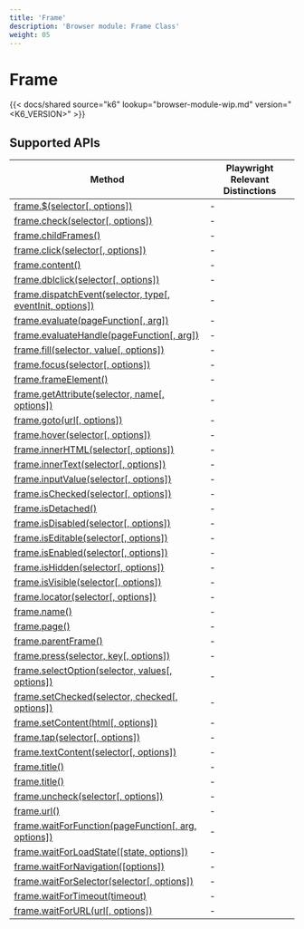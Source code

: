 ```yaml
---
title: 'Frame'
description: 'Browser module: Frame Class'
weight: 05
---
```


# Frame

{{< docs/shared source="k6" lookup="browser-module-wip.md" version="<K6_VERSION>" >}}

## Supported APIs

| Method                                                                                                                                                    | Playwright Relevant Distinctions |
| --------------------------------------------------------------------------------------------------------------------------------------------------------- | -------------------------------- |
| <a href="https://playwright.dev/docs/api/class-frame#frame-query-selector" target="_blank" >frame.$(selector[, options])</a>                              | -                                |
| <a href="https://playwright.dev/docs/api/class-frame#frame-check" target="_blank" >frame.check(selector[, options])</a>                                   | -                                |
| <a href="https://playwright.dev/docs/api/class-frame#frame-child-frames" target="_blank" >frame.childFrames()</a>                                         | -                                |
| <a href="https://playwright.dev/docs/api/class-frame#frame-click" target="_blank" >frame.click(selector[, options])</a>                                   | -                                |
| <a href="https://playwright.dev/docs/api/class-frame#frame-content" target="_blank" >frame.content()</a>                                                  | -                                |
| <a href="https://playwright.dev/docs/api/class-frame#frame-dblclick" target="_blank" >frame.dblclick(selector[, options])</a>                             | -                                |
| <a href="https://playwright.dev/docs/api/class-frame#frame-dispatch-event" target="_blank" >frame.dispatchEvent(selector, type[, eventInit, options])</a> | -                                |
| <a href="https://playwright.dev/docs/api/class-frame#frame-evaluate" target="_blank" >frame.evaluate(pageFunction[, arg])</a>                             | -                                |
| <a href="https://playwright.dev/docs/api/class-frame#frame-evaluate-handle" target="_blank" >frame.evaluateHandle(pageFunction[, arg])</a>                | -                                |
| <a href="https://playwright.dev/docs/api/class-frame#frame-fill" target="_blank" >frame.fill(selector, value[, options])</a>                              | -                                |
| <a href="https://playwright.dev/docs/api/class-frame#frame-focus" target="_blank" >frame.focus(selector[, options])</a>                                   | -                                |
| <a href="https://playwright.dev/docs/api/class-frame#frame-frame-element" target="_blank" >frame.frameElement()</a>                                       | -                                |
| <a href="https://playwright.dev/docs/api/class-frame#frame-get-attribute" target="_blank" >frame.getAttribute(selector, name[, options])</a>              | -                                |
| <a href="https://playwright.dev/docs/api/class-frame#frame-goto" target="_blank" >frame.goto(url[, options])</a>                                          | -                                |
| <a href="https://playwright.dev/docs/api/class-frame#frame-hover" target="_blank" >frame.hover(selector[, options])</a>                                   | -                                |
| <a href="https://playwright.dev/docs/api/class-frame#frame-inner-html" target="_blank" >frame.innerHTML(selector[, options])</a>                          | -                                |
| <a href="https://playwright.dev/docs/api/class-frame#frame-inner-text" target="_blank" >frame.innerText(selector[, options])</a>                          | -                                |
| <a href="https://playwright.dev/docs/api/class-frame#frame-input-value" target="_blank" >frame.inputValue(selector[, options])</a>                        | -                                |
| <a href="https://playwright.dev/docs/api/class-frame#frame-is-checked" target="_blank" >frame.isChecked(selector[, options])</a>                          | -                                |
| <a href="https://playwright.dev/docs/api/class-frame#frame-is-detached" target="_blank" >frame.isDetached()</a>                                           | -                                |
| <a href="https://playwright.dev/docs/api/class-frame#frame-is-disabled" target="_blank" >frame.isDisabled(selector[, options])</a>                        | -                                |
| <a href="https://playwright.dev/docs/api/class-frame#frame-is-editable" target="_blank" >frame.isEditable(selector[, options])</a>                        | -                                |
| <a href="https://playwright.dev/docs/api/class-frame#frame-is-enabled" target="_blank" >frame.isEnabled(selector[, options])</a>                          | -                                |
| <a href="https://playwright.dev/docs/api/class-frame#frame-is-hidden" target="_blank" >frame.isHidden(selector[, options])</a>                            | -                                |
| <a href="https://playwright.dev/docs/api/class-frame#frame-is-visible" target="_blank" >frame.isVisible(selector[, options])</a>                          | -                                |
| <a href="https://playwright.dev/docs/api/class-frame#frame-locator" target="_blank" >frame.locator(selector[, options])</a>                               | -                                |
| <a href="https://playwright.dev/docs/api/class-frame#frame-name" target="_blank" >frame.name()</a>                                                        | -                                |
| <a href="https://playwright.dev/docs/api/class-frame#frame-page" target="_blank" >frame.page()</a>                                                        | -                                |
| <a href="https://playwright.dev/docs/api/class-frame#frame-parent-frame" target="_blank" >frame.parentFrame()</a>                                         | -                                |
| <a href="https://playwright.dev/docs/api/class-frame#frame-press" target="_blank" >frame.press(selector, key[, options])</a>                              | -                                |
| <a href="https://playwright.dev/docs/api/class-frame#frame-select-option" target="_blank" >frame.selectOption(selector, values[, options])</a>            | -                                |
| <a href="https://playwright.dev/docs/api/class-frame#frame-set-checked" target="_blank" >frame.setChecked(selector, checked[, options])</a>               | -                                |
| <a href="https://playwright.dev/docs/api/class-frame#frame-set-content" target="_blank" >frame.setContent(html[, options])</a>                            | -                                |
| <a href="https://playwright.dev/docs/api/class-frame#frame-tap" target="_blank" >frame.tap(selector[, options])</a>                                       | -                                |
| <a href="https://playwright.dev/docs/api/class-frame#frame-text-content" target="_blank" >frame.textContent(selector[, options])</a>                      | -                                |
| <a href="https://playwright.dev/docs/api/class-frame#frame-title" target="_blank" >frame.title()</a>                                                      | -                                |
| <a href="https://playwright.dev/docs/api/class-frame#frame-type" target="_blank" >frame.title()</a>                                                       | -                                |
| <a href="https://playwright.dev/docs/api/class-frame#frame-uncheck" target="_blank" >frame.uncheck(selector[, options])</a>                               | -                                |
| <a href="https://playwright.dev/docs/api/class-frame#frame-url" target="_blank" >frame.url()</a>                                                          | -                                |
| <a href="https://playwright.dev/docs/api/class-frame#frame-wait-for-function" target="_blank" >frame.waitForFunction(pageFunction[, arg, options])</a>    | -                                |
| <a href="https://playwright.dev/docs/api/class-frame#frame-wait-for-load-state" target="_blank" >frame.waitForLoadState([state, options])</a>             | -                                |
| <a href="https://playwright.dev/docs/api/class-frame#frame-wait-for-navigation" target="_blank" >frame.waitForNavigation([options])</a>                   | -                                |
| <a href="https://playwright.dev/docs/api/class-frame#frame-wait-for-selector" target="_blank" >frame.waitForSelector(selector[, options])</a>             | -                                |
| <a href="https://playwright.dev/docs/api/class-frame#frame-wait-for-timeout" target="_blank" >frame.waitForTimeout(timeout)</a>                           | -                                |
| <a href="https://playwright.dev/docs/api/class-frame#frame-wait-for-url" target="_blank" >frame.waitForURL(url[, options])</a>                            | -                                |
